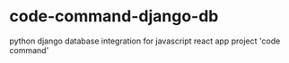 # code-command-django-db
python django database integration for javascript react app project 'code command'
